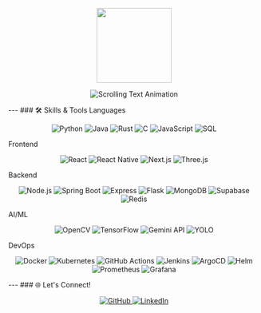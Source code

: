 <p align="center">
<img src="https://media.giphy.com/media/M9gbBd9nbDrOTu1Mqx/giphy.gif" width="150">
</p>
<p align="center">
<img src="https://readme-typing-svg.demolab.com?font=Fira+Code&size=24&duration=2500&pause=1500&color=4E4E4E&center=true&vCenter=true&width=600&lines=Building+Exciting+Web+Applications;Exploring+the+Future+of+AI;Dedicated+to+DevOps+Excellence" alt="Scrolling Text Animation">
</p>
---
### 🛠️ Skills & Tools
Languages
<p align="center">
<img src="https://img.shields.io/badge/Python-%233776AB.svg?style=for-the-badge&logo=python&logoColor=white" alt="Python">
<img src="https://img.shields.io/badge/Java-%23ED8B00.svg?style=for-the-badge&logo=java&logoColor=white" alt="Java">
<img src="https://img.shields.io/badge/Rust-%23000000.svg?style=for-the-badge&logo=rust&logoColor=white" alt="Rust">
<img src="https://img.shields.io/badge/C-%2300599C.svg?style=for-the-badge&logo=c&logoColor=white" alt="C">
<img src="https://img.shields.io/badge/JavaScript-%23F7DF1E.svg?style=for-the-badge&logo=javascript&logoColor=black" alt="JavaScript">
<img src="https://img.shields.io/badge/SQL-%234479A1.svg?style=for-the-badge&logo=mysql&logoColor=white" alt="SQL">
</p>
Frontend
<p align="center">
<img src="https://img.shields.io/badge/React-%2361DAFB.svg?style=for-the-badge&logo=react&logoColor=black" alt="React">
<img src="https://img.shields.io/badge/React%20Native-%2361DAFB.svg?style=for-the-badge&logo=react&logoColor=black" alt="React Native">
<img src="https://img.shields.io/badge/Next.js-%23000000.svg?style=for-the-badge&logo=nextdotjs&logoColor=white" alt="Next.js">
<img src="https://img.shields.io/badge/Three.js-%23000000.svg?style=for-the-badge&logo=three.js&logoColor=white" alt="Three.js">
</p>
Backend
<p align="center">
<img src="https://img.shields.io/badge/Node.js-%23339933.svg?style=for-the-badge&logo=nodedotjs&logoColor=white" alt="Node.js">
<img src="https://img.shields.io/badge/Spring%20Boot-%236DB33F.svg?style=for-the-badge&logo=spring&logoColor=white" alt="Spring Boot">
<img src="https://img.shields.io/badge/Express-%23000000.svg?style=for-the-badge&logo=express&logoColor=white" alt="Express">
<img src="https://img.shields.io/badge/Flask-%23000000.svg?style=for-the-badge&logo=flask&logoColor=white" alt="Flask">
<img src="https://img.shields.io/badge/MongoDB-%2347A248.svg?style=for-the-badge&logo=mongodb&logoColor=white" alt="MongoDB">
<img src="https://img.shields.io/badge/Supabase-%233FCF8E.svg?style=for-the-badge&logo=supabase&logoColor=white" alt="Supabase">
<img src="https://img.shields.io/badge/Redis-%23DC382D.svg?style=for-the-badge&logo=redis&logoColor=white" alt="Redis">
</p>
AI/ML
<p align="center">
<img src="https://img.shields.io/badge/OpenCV-%235C3EE8.svg?style=for-the-badge&logo=opencv&logoColor=white" alt="OpenCV">
<img src="https://img.shields.io/badge/TensorFlow-%23FF6F00.svg?style=for-the-badge&logo=tensorflow&logoColor=white" alt="TensorFlow">
<img src="https://img.shields.io/badge/Gemini%20API-%234285F4.svg?style=for-the-badge&logo=google&logoColor=white" alt="Gemini API">
<img src="https://img.shields.io/badge/YOLO-%2300FFFF.svg?style=for-the-badge&logo=yolo&logoColor=black" alt="YOLO">
</p>
DevOps
<p align="center">
<img src="https://img.shields.io/badge/Docker-%232496ED.svg?style=for-the-badge&logo=docker&logoColor=white" alt="Docker">
<img src="https://img.shields.io/badge/Kubernetes-%23326CE5.svg?style=for-the-badge&logo=kubernetes&logoColor=white" alt="Kubernetes">
<img src="https://img.shields.io/badge/GitHub%20Actions-%232088FF.svg?style=for-the-badge&logo=githubactions&logoColor=white" alt="GitHub Actions">
<img src="https://img.shields.io/badge/Jenkins-%23D24939.svg?style=for-the-badge&logo=jenkins&logoColor=white" alt="Jenkins">
<img src="https://img.shields.io/badge/ArgoCD-%23EF7B4D.svg?style=for-the-badge&logo=argocd&logoColor=white" alt="ArgoCD">
<img src="https://img.shields.io/badge/Helm-%230F1689.svg?style=for-the-badge&logo=helm&logoColor=white" alt="Helm">
<img src="https://img.shields.io/badge/Prometheus-%23E6522C.svg?style=for-the-badge&logo=prometheus&logoColor=white" alt="Prometheus">
<img src="https://img.shields.io/badge/Grafana-%23F46800.svg?style=for-the-badge&logo=grafana&logoColor=white" alt="Grafana">
</p>
---
### 🌐 Let's Connect!
<p align="center">
<a href="https://github.com/Chad-007" target="_blank">
<img src="https://img.shields.io/badge/GitHub-%23181717.svg?style=for-the-badge&logo=github&logoColor=white" alt="GitHub">
</a>
<a href="https://www.linkedin.com/in/alan-sebastian-081596257/" target="_blank">
<img src="https://img.shields.io/badge/LinkedIn-%230077B5.svg?style=for-the-badge&logo=linkedin&logoColor=white" alt="LinkedIn">
</a>
</p>
